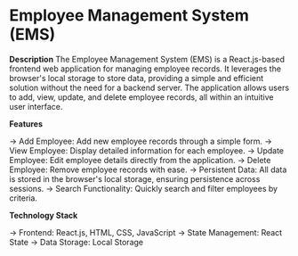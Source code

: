 # Employee Management System (EMS)

**Description**
The Employee Management System (EMS) is a React.js-based frontend web application for managing employee records. It leverages the browser's local storage to store data, providing a simple and efficient solution without the need for a backend server. The application allows users to add, view, update, and delete employee records, all within an intuitive user interface.

**Features**

 -> Add Employee: Add new employee records through a simple form.
 -> View Employee: Display detailed information for each employee.
 -> Update Employee: Edit employee details directly from the application.
 -> Delete Employee: Remove employee records with ease.
 -> Persistent Data: All data is stored in the browser's local storage, ensuring persistence across sessions.
 -> Search Functionality: Quickly search and filter employees by criteria.
 
**Technology Stack**

 -> Frontend: React.js, HTML, CSS, JavaScript
 -> State Management: React State
 -> Data Storage: Local Storage

